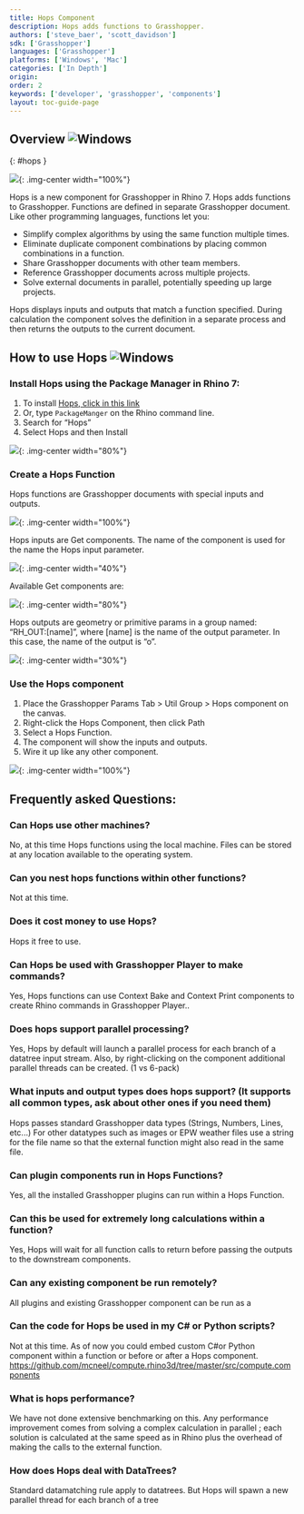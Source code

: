 ```yaml
---
title: Hops Component
description: Hops adds functions to Grasshopper.
authors: ['steve_baer', 'scott_davidson']
sdk: ['Grasshopper']
languages: ['Grasshopper']
platforms: ['Windows', 'Mac']
categories: ['In Depth']
origin:
order: 2
keywords: ['developer', 'grasshopper', 'components']
layout: toc-guide-page
---
```


## Overview <img src="{{ site.baseurl }}/images/win-logo-small.png" alt="Windows" class="guide_icon"> 
{: #hops }

<img src="{{ site.baseurl }}/images/hops-overview.png">{: .img-center  width="100%"}

Hops is a new component for Grasshopper in Rhino 7. Hops adds functions to Grasshopper. Functions are defined in separate Grasshopper document. Like other programming languages, functions let you:

* Simplify complex algorithms by using the same function multiple times.
* Eliminate duplicate component combinations by placing common combinations in a function.
* Share Grasshopper documents with other team members.
* Reference Grasshopper documents across multiple projects.
* Solve external documents in parallel, potentially speeding up large projects.
 
Hops displays inputs and outputs that match a function specified. During calculation the component solves the definition in a separate process and then returns the outputs to the current document.

## How to use Hops <img src="{{ site.baseurl }}/images/hops.svg" alt="Windows" class="guide_icon"> 

### Install Hops using the Package Manager in Rhino 7:
  1. To install [Hops, click in this link](rhino://package/search?name=hops)
  1. Or, type `PackageManger` on the Rhino command line.
  1. Search for “Hops”
  1. Select Hops and then Install

<img src="{{ site.baseurl }}/images/hopsinstall.jpg">{: .img-center  width="80%"}

### Create a Hops Function

Hops functions are Grasshopper documents with special inputs and outputs.

<img src="{{ site.baseurl }}/images/hops-function.png">{: .img-center  width="100%"}

Hops inputs are Get components. The name of the component is used for the name the Hops input parameter.

<img src="{{ site.baseurl }}/images/hops-input.png">{: .img-center  width="40%"}

Available Get components are:

<img src="{{ site.baseurl }}/images/get-components.jpg">{: .img-center  width="80%"}

Hops outputs are geometry or primitive params in a group named: “RH_OUT:[name]”, where [name] is the name of the output parameter. In this case, the name of the output is “o”.

<img src="{{ site.baseurl }}/images/hops-output.png">{: .img-center  width="30%"}

### Use the Hops component

1. Place the Grasshopper Params Tab > Util Group > Hops component on the canvas.
1. Right-click the Hops Component, then click Path
1. Select a Hops Function.
1. The component will show the inputs and outputs.
1. Wire it up like any other component.

<img src="{{ site.baseurl }}/images/gh-hops-path.png">{: .img-center  width="100%"}

## Frequently asked Questions:

### Can Hops use other machines?

No, at this time Hops functions using the local machine.  Files can be stored at any location available to the operating system.

### Can you nest hops functions within other functions?

Not at this time.

### Does it cost money to use Hops?

Hops it free to use.

### Can Hops be used with Grasshopper Player to make commands?

Yes, Hops functions can use Context Bake and Context Print components to create Rhino commands in Grasshopper Player..

### Does hops support parallel processing?

Yes, Hops by default will launch a parallel process for each branch of a datatree input stream. Also, by right-clicking on the component additional parallel threads can be created. (1 vs 6-pack)

### What inputs and output types does hops support? (It supports all common types, ask about other ones if you need them)

Hops passes standard Grasshopper data types (Strings, Numbers, Lines, etc...) For other datatypes such as images or EPW weather files use a string for the file name so that the external function might also read in the same file.

### Can plugin components run in Hops Functions?

Yes, all the installed Grasshopper plugins can run within a Hops Function.

### Can this be used for extremely long calculations within a function?

Yes, Hops will wait for all function calls to return before passing the outputs to the downstream components. 

### Can any existing component be run remotely?

All plugins and existing Grasshopper component can be run as a 

### Can the code for Hops be used in my C# or Python scripts?

Not at this time.  As of now you could embed custom C#or Python component within a function or before or after a Hops component. https://github.com/mcneel/compute.rhino3d/tree/master/src/compute.components

### What is hops performance?

We have not done extensive benchmarking on this. Any performance improvement comes from solving a complex calculation in parallel ; each solution is calculated at the same speed as in Rhino plus the overhead of making the calls to the external function. 

### How does Hops deal with DataTrees?

Standard datamatching rule apply to datatrees.  But Hops will spawn a new parallel thread for each branch of a tree
